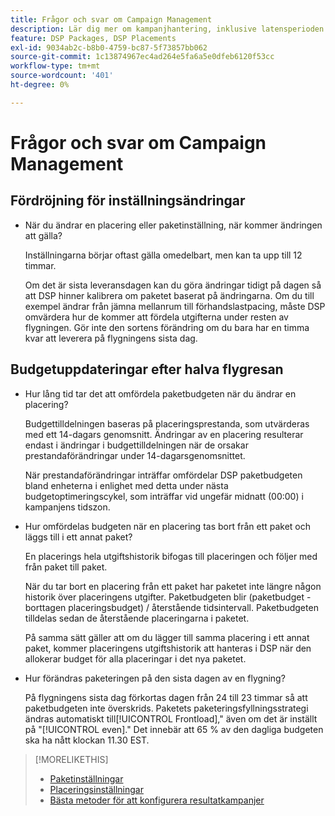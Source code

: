 ```yaml
---
title: Frågor och svar om Campaign Management
description: Lär dig mer om kampanjhantering, inklusive latensperioden för ändringar och vad som händer när du gör budgetändringar under en flygning.
feature: DSP Packages, DSP Placements
exl-id: 9034ab2c-b8b0-4759-bc87-5f73857bb062
source-git-commit: 1c13874967ec4ad264e5fa6a5e0dfeb6120f53cc
workflow-type: tm+mt
source-wordcount: '401'
ht-degree: 0%

---
```


# Frågor och svar om Campaign Management

<!-- Most of this information should be moved into the relevant topics (especially editing topics). -->

## Fördröjning för inställningsändringar

* När du ändrar en placering eller paketinställning, när kommer ändringen att gälla?

   Inställningarna börjar oftast gälla omedelbart, men kan ta upp till 12 timmar.

   Om det är sista leveransdagen kan du göra ändringar tidigt på dagen så att DSP hinner kalibrera om paketet baserat på ändringarna. Om du till exempel ändrar från jämna mellanrum till förhandslastpacing, måste DSP omvärdera hur de kommer att fördela utgifterna under resten av flygningen. Gör inte den sortens förändring om du bara har en timma kvar att leverera på flygningens sista dag.

## Budgetuppdateringar efter halva flygresan

* Hur lång tid tar det att omfördela paketbudgeten när du ändrar en placering?

   Budgettilldelningen baseras på placeringsprestanda, som utvärderas med ett 14-dagars genomsnitt. Ändringar av en placering resulterar endast i ändringar i budgettilldelningen när de orsakar prestandaförändringar under 14-dagarsgenomsnittet.

   När prestandaförändringar inträffar omfördelar DSP paketbudgeten bland enheterna i enlighet med detta under nästa budgetoptimeringscykel, som inträffar vid ungefär midnatt (00:00) i kampanjens tidszon.

* Hur omfördelas budgeten när en placering tas bort från ett paket och läggs till i ett annat paket?

   En placerings hela utgiftshistorik bifogas till placeringen och följer med från paket till paket.

   När du tar bort en placering från ett paket har paketet inte längre någon historik över placeringens utgifter. Paketbudgeten blir (paketbudget - borttagen placeringsbudget) / återstående tidsintervall. Paketbudgeten tilldelas sedan de återstående placeringarna i paketet.

   På samma sätt gäller att om du lägger till samma placering i ett annat paket, kommer placeringens utgiftshistorik att hanteras i DSP när den allokerar budget för alla placeringar i det nya paketet.

* Hur förändras paketeringen på den sista dagen av en flygning?

   På flygningens sista dag förkortas dagen från 24 till 23 timmar så att paketbudgeten inte överskrids. Paketets paketeringsfyllningsstrategi ändras automatiskt till[!UICONTROL Frontload],&quot; även om det är inställt på &quot;[!UICONTROL even].&quot; Det innebär att 65 % av den dagliga budgeten ska ha nått klockan 11.30 EST.

>[!MORELIKETHIS]
>
>* [Paketinställningar](/help/dsp/campaign-management/packages/package-settings.md)
>* [Placeringsinställningar](/help/dsp/campaign-management/placements/placement-settings.md)
>* [Bästa metoder för att konfigurera resultatkampanjer](/help/dsp/optimization/campaign-best-practices-performance.md)

